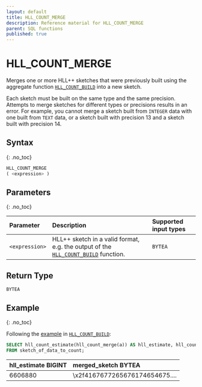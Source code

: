 ```yaml
---
layout: default
title: HLL_COUNT_MERGE
description: Reference material for HLL_COUNT_MERGE
parent: SQL functions
published: true
---
```


# HLL_COUNT_MERGE

Merges one or more HLL++ sketches that were previously built using the aggregate
function [`HLL_COUNT_BUILD`](hll-count-build.md) into a new sketch.

Each sketch must be built on the same type and the same precision.
Attempts to merge sketches for different types or precisions results in an error.
For example, you cannot merge a sketch built from `INTEGER` data with one built from `TEXT` data,
or a sketch built with precision 13 and a sketch built with precision 14.

## Syntax

{: .no_toc}

```sql
HLL_COUNT_MERGE
( <expression> )
```

## Parameters

{: .no_toc}

| Parameter      | Description                                                                                              | Supported input types |
|:---------------|:---------------------------------------------------------------------------------------------------------|:----------------------|
| `<expression>` | HLL++ sketch in a valid format, e.g. the output of the [`HLL_COUNT_BUILD`](hll-count-build.md) function. | `BYTEA`               |

## Return Type

`BYTEA`

## Example

{: .no_toc}

Following the [example](hll-count-build.md#example) in [`HLL_COUNT_BUILD`](hll-count-build.md):

```sql
SELECT hll_count_estimate(hll_count_merge(a)) AS hll_estimate, hll_count_merge(a) AS merged_sketch
FROM sketch_of_data_to_count;
```

| hll_estimate BIGINT | merged_sketch BYTEA            |
|:--------------------|:-------------------------------|
| 6606880             | \x2f4167677265676174654675.... |
